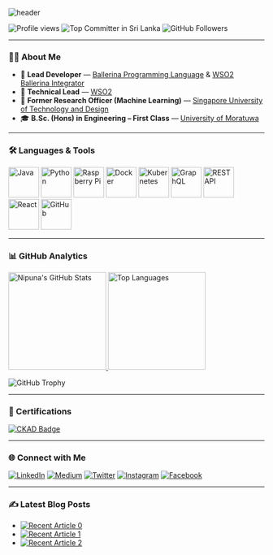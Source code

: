 ![header](https://capsule-render.vercel.app/api?type=venom&height=300&color=gradient&text=Hey%20👋%20I'm%20Nipuna%20Ranasinghe&section=header&fontColor=404040&animation=twinkling&fontSize=50&desc=Let's%20connect%20through%20code!)

<img src="https://komarev.com/ghpvc/?username=NipunaRanasinghe&label=Profile%20views&color=0e75b6&style=flat" alt="Profile views" /> 
<img src="https://user-badge.committers.top/sri_lanka_public/NipunaRanasinghe.svg" alt="Top Committer in Sri Lanka" /> 
<img src="https://img.shields.io/github/followers/NipunaRanasinghe?label=Follow&style=social" alt="GitHub Followers" />

---

### 👨‍💻 About Me

- 💼 **Lead Developer** — [Ballerina Programming Language](https://ballerina.io/) & [WSO2 Ballerina Integrator](https://wso2.com/integrator/ballerina-integrator/)
- 🏢 **Technical Lead** — [WSO2](https://wso2.com/)
- 🔬 **Former Research Officer (Machine Learning)** — [Singapore University of Technology and Design](https://www.sutd.edu.sg/)
- 🎓 **B.Sc. (Hons) in Engineering – First Class** — [University of Moratuwa](https://uom.lk/)

---

### 🛠️ Languages & Tools

<p align="left">
  <img src="https://techstack-generator.vercel.app/java-icon.svg" alt="Java" width="60" height="60" />
  <img src="https://techstack-generator.vercel.app/python-icon.svg" alt="Python" width="60" height="60" />
  <img src="https://techstack-generator.vercel.app/raspberrypi-icon.svg" alt="Raspberry Pi" width="60" height="60" />
  <img src="https://techstack-generator.vercel.app/docker-icon.svg" alt="Docker" width="60" height="60" />
  <img src="https://techstack-generator.vercel.app/kubernetes-icon.svg" alt="Kubernetes" width="60" height="60" />
  <img src="https://techstack-generator.vercel.app/graphql-icon.svg" alt="GraphQL" width="60" height="60" />
  <img src="https://techstack-generator.vercel.app/restapi-icon.svg" alt="REST API" width="60" height="60" />
  <img src="https://techstack-generator.vercel.app/react-icon.svg" alt="React" width="60" height="60" />
  <img src="https://techstack-generator.vercel.app/github-icon.svg" alt="GitHub" width="60" height="60" />
</p>

---

### 📊 GitHub Analytics

<a href="https://github.com/anuraghazra/github-readme-stats">
  <img alt="Nipuna's GitHub Stats" src="https://denvercoder1-github-readme-stats.vercel.app/api/?username=NipunaRanasinghe&show_icons=true&include_all_commits=true&count_private=true&theme=react&hide_border=true&bg_color=1F222E&title_color=F85D7F&icon_color=F8D866" height="192px" />
</a>
<a href="https://github.com/anuraghazra/github-readme-stats">
  <img alt="Top Languages" src="https://denvercoder1-github-readme-stats.vercel.app/api/top-langs/?username=NipunaRanasinghe&langs_count=8&layout=compact&theme=react&hide_border=true&bg_color=1F222E&title_color=F85D7F&icon_color=F8D866&hide=Jupyter%20Notebook,Roff" height="192px" />
</a>

<br/>

![GitHub Trophy](https://github-profile-trophy.vercel.app/?username=NipunaRanasinghe&theme=matrix)

---

### 🧾 Certifications

[![CKAD Badge](https://img.shields.io/badge/-Certified_Kubernetes_Application_Developer-326CE5?style=flat&logo=kubernetes&logoColor=white)](https://www.credly.com/badges/bf9a8b51-043b-4487-ae7e-b608891c32e8/public_url)

---

### 🌐 Connect with Me

[![LinkedIn](https://img.shields.io/badge/LinkedIn-0077B5?style=for-the-badge&logo=linkedin&logoColor=white)](https://www.linkedin.com/in/nipunaranasinghe/)
[![Medium](https://img.shields.io/badge/Medium-12100E?style=for-the-badge&logo=medium&logoColor=white)](https://medium.com/@nipunaranasinghe)
[![Twitter](https://img.shields.io/badge/Twitter-1DA1F2?style=for-the-badge&logo=twitter&logoColor=white)](https://twitter.com/indrachapa93)
[![Instagram](https://img.shields.io/badge/Instagram-E4405F?style=for-the-badge&logo=instagram&logoColor=white)](https://www.instagram.com/i_n_d_r_a_c_h_a_p_a/)
[![Facebook](https://img.shields.io/badge/Facebook-1877F2?style=for-the-badge&logo=facebook&logoColor=white)](https://www.facebook.com/nipuna3/)

---

### ✍️ Latest Blog Posts

- <a href="https://github-readme-medium-recent-article.vercel.app/medium/@nipunaranasinghe/0" target="_blank"><img src="https://github-readme-medium-recent-article.vercel.app/medium/@nipunaranasinghe/0" alt="Recent Article 0"></a>
- <a href="https://github-readme-medium-recent-article.vercel.app/medium/@nipunaranasinghe/1" target="_blank"><img src="https://github-readme-medium-recent-article.vercel.app/medium/@nipunaranasinghe/1" alt="Recent Article 1"></a>
- <a href="https://github-readme-medium-recent-article.vercel.app/medium/@nipunaranasinghe/2" target="_blank"><img src="https://github-readme-medium-recent-article.vercel.app/medium/@nipunaranasinghe/2" alt="Recent Article 2"></a>
